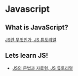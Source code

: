 # Javascript  
## What is JavaScript?
[JS란 무엇인가, JS 튜토리얼](https://developer.mozilla.org/ko/docs/Web/JavaScript/Guide/%EC%86%8C%EA%B0%9C)

## Lets learn JS!
- [JS의 문법과 자료형, JS 튜토리얼](https://developer.mozilla.org/ko/docs/Web/JavaScript/Guide/Values,_variables,_and_literals#Anchor_1)
